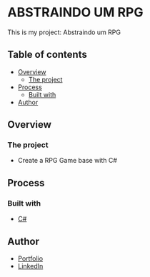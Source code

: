 # ABSTRAINDO UM RPG

This is my project: Abstraindo um RPG

## Table of contents

- [Overview](#overview)
  - [The project](#the-project)
- [Process](#Process)
  - [Built with](#built-with)
- [Author](#author)

## Overview

### The project

- Create a RPG Game base with C#

## Process

### Built with

- [C#](https://docs.microsoft.com/pt-br/dotnet/csharp/)

## Author

- [Portfolio](https://ruanheleno.github.io)
- [LinkedIn](https://www.linkedin.com/in/ruanheleno/)